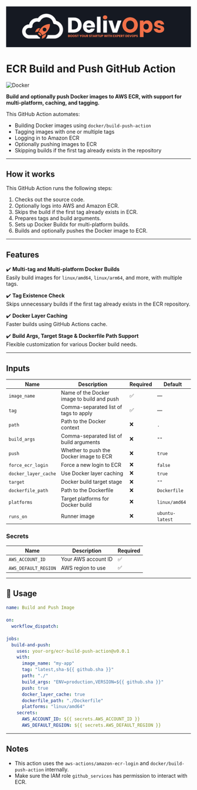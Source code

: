 
![image info](logo-small.jpeg)

# ECR Build and Push GitHub Action

![Docker](https://img.shields.io/badge/Docker-ECR-blue)

**Build and optionally push Docker images to AWS ECR, with support for multi-platform, caching, and tagging.**

This GitHub Action automates:
- Building Docker images using `docker/build-push-action`
- Tagging images with one or multiple tags
- Logging in to Amazon ECR
- Optionally pushing images to ECR
- Skipping builds if the first tag already exists in the repository

---

## How it works

This GitHub Action runs the following steps:

1. Checks out the source code.
2. Optionally logs into AWS and Amazon ECR.
3. Skips the build if the first tag already exists in ECR.
4. Prepares tags and build arguments.
5. Sets up Docker Buildx for multi-platform builds.
6. Builds and optionally pushes the Docker image to ECR.

---

## Features

✔️ **Multi-tag and Multi-platform Docker Builds**  
Easily build images for `linux/amd64`, `linux/arm64`, and more, with multiple tags.

✔️ **Tag Existence Check**  
Skips unnecessary builds if the first tag already exists in the ECR repository.

✔️ **Docker Layer Caching**  
Faster builds using GitHub Actions cache.

✔️ **Build Args, Target Stage & Dockerfile Path Support**  
Flexible customization for various Docker build needs.

---

## Inputs

| Name                | Description                                                  | Required | Default           |
|---------------------|--------------------------------------------------------------|----------|-------------------|
| `image_name`        | Name of the Docker image to build and push                   | ✅       | —                 |
| `tag`               | Comma-separated list of tags to apply                        | ✅       | —                 |
| `path`              | Path to the Docker context                                   | ❌       | `.`               |
| `build_args`        | Comma-separated list of build arguments                      | ❌       | `""`              |
| `push`              | Whether to push the Docker image to ECR                      | ❌       | `true`            |
| `force_ecr_login`   | Force a new login to ECR                                     | ❌       | `false`           |
| `docker_layer_cache`| Use Docker layer caching                                     | ❌       | `true`            |
| `target`            | Docker build target stage                                    | ❌       | `""`              |
| `dockerfile_path`   | Path to the Dockerfile                                       | ❌       | `Dockerfile`      |
| `platforms`         | Target platforms for Docker build                            | ❌       | `linux/amd64`     |
| `runs_on`           | Runner image                                                 | ❌       | `ubuntu-latest`   |

### Secrets

| Name                 | Description               | Required |
|----------------------|---------------------------|----------|
| `AWS_ACCOUNT_ID`     | Your AWS account ID       | ✅       |
| `AWS_DEFAULT_REGION` | AWS region to use         | ✅       |

---

## 🚀 Usage

```yaml
name: Build and Push Image

on:
  workflow_dispatch:

jobs:
  build-and-push:
    uses: your-org/ecr-build-push-action@v0.0.1
    with:
      image_name: "my-app"
      tag: "latest,sha-${{ github.sha }}"
      path: "./"
      build_args: "ENV=production,VERSION=${{ github.sha }}"
      push: true
      docker_layer_cache: true
      dockerfile_path: "./Dockerfile"
      platforms: "linux/amd64"
    secrets:
      AWS_ACCOUNT_ID: ${{ secrets.AWS_ACCOUNT_ID }}
      AWS_DEFAULT_REGION: ${{ secrets.AWS_DEFAULT_REGION }}
```

---

## Notes

- This action uses the `aws-actions/amazon-ecr-login` and `docker/build-push-action` internally.
- Make sure the IAM role `github_services` has permission to interact with ECR.
